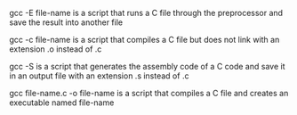 gcc -E file-name is a script that runs a C file through the preprocessor and save the result into another file

gcc -c file-name is a script that compiles a C file but does not link with an extension .o instead of .c

gcc -S is a script that generates the assembly code of a C code and save it in an output file with an extension .s instead of .c

gcc file-name.c -o file-name is a script that compiles a C file and creates an executable named file-name



